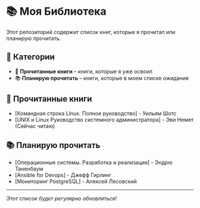 # 📚 Моя Библиотека

Этот репозиторий содержит список книг, которые я прочитал или планирую прочитать. 

## 🔖 Категории

- 📖 **Прочитанные книги** – книги, которые я уже освоил
- 📚 **Планирую прочитать** – книги, которые в моем списке ожидания

## 📖 Прочитанные книги

- [Командная строка Linux. Полное руководство] - Уильям Шотс 
- [UNIX и Linux Руководство системного администратора] - Эви Немет (Сейчас читаю)

## 📚 Планирую прочитать

- [Операционные системы. Разработка и реализация] - Эндрю Таненбаум
- [Ansible for Devops] - Джефф Гирлинг
- [Мониторинг PostgreSQL] - Алексей Лесовский

---
*Этот список будет регулярно обновляться!*

